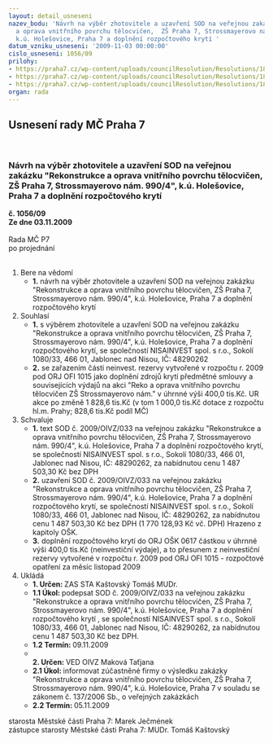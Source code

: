 ```yaml
---
layout: detail_usneseni
nazev_bodu: 'Návrh na výběr zhotovitele a uzavření SOD na veřejnou zakázku "Rekonstrukce
  a oprava vnitřního povrchu tělocvičen,  ZŠ Praha 7, Strossmayerovo nám. 990/4",
  k.ú. Holešovice, Praha 7 a doplnění rozpočtového krytí '
datum_vzniku_usneseni: '2009-11-03 00:00:00'
cislo_usneseni: 1056/09
prilohy:
- https://praha7.cz/wp-content/uploads/councilResolution/Resolutions/18358/54-sod_op.doc
- https://praha7.cz/wp-content/uploads/councilResolution/Resolutions/18358/54-hamonogram_nisa_do_sout%c4%9b%c5%bee,10.2009.xls
- https://praha7.cz/wp-content/uploads/councilResolution/Resolutions/18358/54-popt%c3%a1vka.doc
organ: rada
---
```

<div id="ucUsn_pList" class="usn">
	<span><h2>Usnesení rady MČ Praha 7 </h2>
<br></span><div class="standBody">
<span><h3>Návrh na výběr zhotovitele a uzavření SOD na veřejnou zakázku "Rekonstrukce a oprava vnitřního povrchu tělocvičen,  ZŠ Praha 7, Strossmayerovo nám. 990/4", k.ú. Holešovice, Praha 7 a doplnění rozpočtového krytí </h3></span><div class="center">
		<strong>č. 1056/09</strong><br>
	</div>
<div class="center">
		<strong>Ze dne 03.11.2009</strong><br><br>
	</div>Rada MČ P7<br> po projednání<br><br><ol>
<li>Bere na vědomí<ul><li>
<strong>1.</strong> návrh na výběr zhotovitele a uzavření SOD na veřejnou zakázku "Rekonstrukce a oprava vnitřního povrchu tělocvičen,  ZŠ Praha 7, Strossmayerovo nám. 990/4", k.ú. Holešovice, Praha 7 a doplnění rozpočtového krytí </li></ul>
</li>
<li>Souhlasí<ul>
<li>
<strong>1.</strong> s výběrem zhotovitele a uzavření SOD na veřejnou zakázku "Rekonstrukce a oprava vnitřního povrchu tělocvičen,  ZŠ Praha 7, Strossmayerovo nám. 990/4", k.ú. Holešovice, Praha 7 a doplnění rozpočtového krytí, se společností NISAINVEST spol. s r.o., Sokolí 1080/33, 466 01, Jablonec nad Nisou, IČ: 48290262</li>
<li>
<strong>2.</strong> se zařazením části neinvest. rezervy vytvořené v rozpočtu r. 2009 pod ORJ OFI 1015  jako doplnění zdrojů krytí předmětné smlouvy a souvisejících výdajů na akci "Reko a oprava vnitřního povrchu tělocvičen ZŠ Strossmayerovo nám."  v úhrnné výši 400,0 tis.Kč.  UR akce po změně 1 828,6 tis.Kč (v tom 1 000,0 tis.Kč dotace z rozpočtu hl.m. Prahy;  828,6 tis.Kč podíl MČ)</li>
</ul>
</li>
<li>Schvaluje<ul>
<li>
<strong>1.</strong> text SOD č. 2009/OIVZ/033 na veřejnou zakázku "Rekonstrukce a oprava vnitřního povrchu tělocvičen,  ZŠ Praha 7, Strossmayerovo nám. 990/4", k.ú. Holešovice, Praha 7 a doplnění rozpočtového krytí, se společností NISAINVEST spol. s r.o., Sokolí 1080/33, 466 01, Jablonec nad Nisou, IČ: 48290262, za nabídnutou cenu 1 487 503,30 Kč bez DPH</li>
<li>
<strong>2.</strong> uzavření SOD č. 2009/OIVZ/033 na veřejnou zakázku "Rekonstrukce a oprava vnitřního povrchu tělocvičen,  ZŠ Praha 7, Strossmayerovo nám. 990/4", k.ú. Holešovice, Praha 7 a doplnění rozpočtového krytí, se společností NISAINVEST spol. s r.o., Sokolí 1080/33, 466 01, Jablonec nad Nisou, IČ: 48290262, za nabídnutou cenu 1 487 503,30 Kč bez DPH (1 770 128,93 Kč vč. DPH) Hrazeno z kapitoly OŠK.</li>
<li>
<strong>3.</strong> doplnění rozpočtového krytí do ORJ OŠK 0617 částkou v úhrnné výši  400,0 tis.Kč (neinvestiční výdaje),  a to přesunem z neinvestiční rezervy vytvořené v rozpočtu r. 2009 pod ORJ OFI  1015 - rozpočtové opatření za měsíc listopad 2009</li>
</ul>
</li>
<li>Ukládá<ul>
<li>
<strong>1. Určen: </strong>ZAS STA Kaštovský Tomáš MUDr.</li>
<li>
<strong>1.1 Úkol: </strong>podepsat SOD č. 2009/OIVZ/033 na veřejnou zakázku "Rekonstrukce a oprava vnitřního povrchu tělocvičen,  ZŠ Praha 7, Strossmayerovo nám. 990/4", k.ú. Holešovice, Praha 7 a doplnění rozpočtového krytí , se společností NISAINVEST spol. s r.o., Sokolí 1080/33, 466 01, Jablonec nad Nisou, IČ: 48290262, za nabídnutou cenu 1 487 503,30 Kč bez DPH.</li>
<li>
<strong>1.2 Termín: </strong>09.11.2009</li>
<li>
<strong><br>2. Určen: </strong>VED OIVZ Maková Taťjana</li>
<li>
<strong>2.1 Úkol: </strong>informovat zúčastněné firmy o výsledku zakázky "Rekonstrukce a oprava vnitřního povrchu tělocvičen,  ZŠ Praha 7, Strossmayerovo nám. 990/4", k.ú. Holešovice, Praha 7 v souladu se zákonem č. 137/2006 Sb., o veřejných zakázkách</li>
<li>
<strong>2.2 Termín: </strong>05.11.2009</li>
</ul>
</li>
</ol>starosta Městské části Praha 7: Marek Ječmének<br>zástupce starosty Městské části Praha 7: MUDr. Tomáš Kaštovský 
</div>
</div>